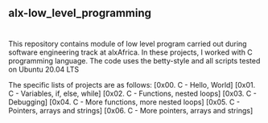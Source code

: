 ## alx-low_level_programming
#
This repository contains module of low level program carried out during software engineering track at alxAfrica. In these projects, I worked with C programming language.
The code uses the betty-style and all scripts tested on Ubuntu 20.04 LTS

The specific lists of projects are as follows: 
[0x00. C - Hello, World]
[0x01. C - Variables, if, else, while]
[0x02. C - Functions, nested loops]
[0x03. C - Debugging]
[0x04. C - More functions, more nested loops]
[0x05. C - Pointers, arrays and strings]
[0x06. C - More pointers, arrays and strings]
